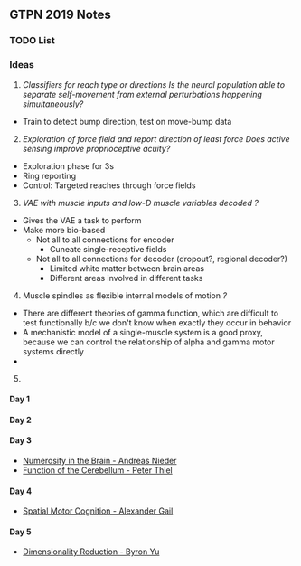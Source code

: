 ## GTPN 2019 Notes

### TODO List

### Ideas
1. *Classifiers for reach type or directions*
_Is the neural population able to separate self-movement from external perturbations happening simultaneously?_
  - Train to detect bump direction, test on move-bump data

2. *Exploration of force field and report direction of least force*
_Does active sensing improve proprioceptive acuity?_
  - Exploration phase for 3s
  - Ring reporting
  - Control: Targeted reaches through force fields

3. *VAE with muscle inputs and low-D muscle variables decoded*
_?_
  - Gives the VAE a task to perform
  - Make more bio-based
    - Not all to all connections for encoder
      - Cuneate single-receptive fields
    - Not all to all connections for decoder (dropout?, regional decoder?)
      - Limited white matter between brain areas
      - Different areas involved in different tasks

4. Muscle spindles as flexible internal models of motion
_?_
  - There are different theories of gamma function, which are difficult to test functionally b/c we don't know when exactly they occur in behavior
  - A mechanistic model of a single-muscle system is a good proxy, because we can control the relationship of alpha and gamma motor systems directly
  - 

5.  

#### Day 1

#### Day 2

#### Day 3
- [Numerosity in the Brain - Andreas Nieder](GTPN/2019-07-31-Numerosity.md)
- [Function of the Cerebellum - Peter Thiel](GTPN/2019-07-31-Cerebellum.md)

#### Day 4
- [Spatial Motor Cognition - Alexander Gail](GTPN/2019-08-01-SpatialMotorCog.md)

#### Day 5
- [Dimensionality Reduction - Byron Yu](GTPN/2019-08-02-PCA.md)
